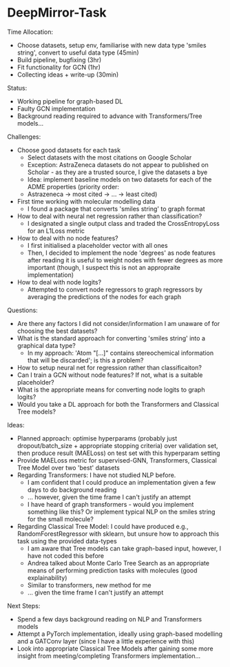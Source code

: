 # DeepMirror-Task
Time Allocation:
- Choose datasets, setup env, familiarise with new data type 'smiles string', convert to useful data type (45min)
- Build pipeline, bugfixing (3hr)
- Fit functionality for GCN (1hr)
- Collecting ideas + write-up (30min)

Status:
- Working pipeline for graph-based DL
- Faulty GCN implementation
- Background reading required to advance with Transformers/Tree models...

Challenges:
- Choose good datasets for each task
	- Select datasets with the most citations on Google Scholar
	- Exception: AstraZeneca datasets do not appear to published on Scholar - as they are a trusted source,
	I give the datasets a bye
	- Idea: implement baseline models on two datasets for each of the ADME properties (priority order:
	- Astrazeneca -> most cited -> ... -> least cited)
- First time working with molecular modelling data
	- I found a package that converts 'smiles string' to graph format
- How to deal with neural net regression rather than classification?
	- I designated a single output class and traded the CrossEntropyLoss for an L1Loss metric
- How to deal with no node features?
	- I first initialised a placeholder vector with all ones
	- Then, I decided to implement the node 'degrees' as node features after reading it is useful to weight
	nodes with fewer degrees as more important (though, I suspect this is not an appropraite implementation)
- How to deal with node logits?
	- Attempted to convert node regressors to graph regressors by averaging the predictions of the nodes for
	each graph

Questions:
- Are there any factors I did not consider/information I am unaware of for choosing the best datasets?
- What is the standard approach for converting 'smiles string' into a graphical data type?
	- In my approach: 'Atom "[...]" contains stereochemical information that will be discarded';
	  is this a problem?
- How to setup neural net for regression rather than classificaiton?
- Can I train a GCN without node features? If not, what is a suitable placeholder?
- What is the appropriate means for converting node logits to graph logits?
- Would you take a DL approach for both the Transformers and Classical Tree models?


Ideas:
- Planned approach: optimise hyperparams (probably just dropout/batch_size + appropriate stopping criteria)
  over validation set, then produce result (MAELoss) on test set with this hyperparam setting
- Provide MAELoss metric for supervised-GNN, Transformers, Classical Tree Model over two 'best' datasets
- Regarding Transformers: I have not studied NLP before. 
	- I am confident that I could produce an implementation given a few days to do background reading
	- ... however, given the time frame I can't justify an attempt
	- I have heard of graph transformers - would you implement something like this? Or implement typical NLP
	on the smiles string for the small molecule?
- Regarding Classical Tree Model: I could have produced e.g., RandomForestRegressor with sklearn, but unsure
  how to approach this task using the provided data-types
	- I am aware that Tree models can take graph-based input, however, I have not coded this before
	- Andrea talked about Monte Carlo Tree Search as an appropriate means of performing prediction tasks with
	molecules (good explainability)
	- Similar to transformers, new method for me
	- ... given the time frame I can't justify an attempt

Next Steps:
- Spend a few days background reading on NLP and Transformers models
- Attempt a PyTorch implementation, ideally using graph-based modelling and a GATConv layer (since I have a little
  experience with this)
- Look into appropriate Classical Tree Models after gaining some more insight from meeting/completing Transformers
  implementation...
